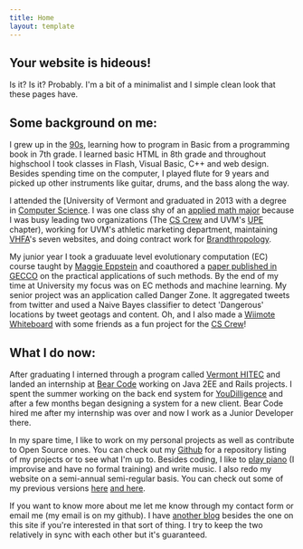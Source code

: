 ```yaml
---
title: Home
layout: template
---
```





Your website is hideous!
-----------------------------------------------------------------------

Is it? Is it? Probably. I'm a bit of a minimalist and I simple clean 
look that these pages have.

Some background on me: 
-----------------------------------------------------------------------

I grew up in the [90s], learning how to program in Basic from a
programming book in 7th grade. I learned basic HTML in 8th grade and
throughout highschool I took classes in Flash, Visual Basic, C++ and web
design. Besides spending time on the computer, I played flute for 9 years
and picked up other instruments like guitar, drums, and the bass along 
the way. 

 I attended the [University of Vermont and graduated in 2013 with a 
degree in [Computer Science]. I was one class shy of an [applied math major] 
because I was busy leading two organizations (The [CS Crew] and UVM's [UPE]
chapter), working for UVM's athletic marketing department, maintaining
[VHFA]'s seven websites, and doing contract work for [Brandthropology].

 My junior year I took a graduuate level evolutionary computation (EC)
 course  taught by [Maggie Eppstein] and coauthored a [paper published in GECCO]
 on the practical applications of such methods. By the end of my time at 
 University my focus was on EC methods and machine learning. My senior
 project was an application called Danger Zone. It aggregated tweets from
 twitter and used a Naive Bayes classifier to detect 'Dangerous' locations
 by tweet geotags and content. Oh, and I also made a [Wiimote Whiteboard] 
with some friends as a fun project for the [CS Crew]!

What I do now:
-----------------------------------------------------------------------

After graduating I interned through a program called [Vermont HITEC] and
landed an internship at [Bear Code] working on Java 2EE and Rails
projects. I spent the summer working on the back end system for
[YouDilligence] and after a few months began designing
a system for a new client. Bear Code hired me after my internship was
over and now I work as a Junior Developer there. 

In my spare time, I like to work on my personal projects as well as 
contribute to Open Source ones. You can check out my [Github] for a 
repository listing of my projects or to see what I'm up to. Besides 
coding, I like to [play piano]  (I improvise and have no formal training) 
and write music. I also redo my website on a semi-annual semi-regular 
basis. You can check out some of my previous versions [here]  [and here]. 

If you want to know more about me let me know through my contact form or
email me (my email is on my github). I have [another blog] besides the one
on this site if you're interested in that sort of thing. I try to keep
the two relatively in sync with each other but it's guaranteed.



[University of Vermont]:http://www.uvm.edu/
[90s]:https://www.youtube.com/watch?v=C-u5WLJ9Yk4
[Computer Science]:http://www.molecularecologist.com/wp-content/uploads/2012/11/penguins-in-the-matrix-479271.jpg
[applied math major]:http://www.youtube.com/watch?feature=player_profilepage&gt;v=4niz8TfY794
[CS Crew]:http://www.uvm.edu/~cscrew/
[UPE]:http://upe.acm.org/
[VHFA]:http://www.vhfa.org/
[Brandthropology]:http://www.brandthropology.com/
[paper published in GECCO]:http://www.sigevo.org/gecco-2012/papers-accepted.html
[Wiimote Whiteboard]:http://www.youtube.com/watch?v=VwhGGChEUHg
[Vermont HITEC]:http://www.vthitec.org/
[Bear Code]:http://www.bear-code.com/
[YouDilligence]:http://www.youdiligence.com/
[play piano]:http://www.youtube.com/watch?v=G3RStZO8X-Y
[here]:http://www.uvm.edu/~ejeldrid 
[and here]:http://www.cems.uvm.edu/~ejeldrid/contact.php
[another blog]:http://ethaneldridgecs.blogspot.com
[Maggie Eppstein]:http://www.cs.uvm.edu/~meppstei/


[Home]:/index.html
[Github]:https://github.com/EJEHardenberg
[Blog]:/blog
[Projects]:/projects
[Resume]:/resume